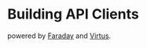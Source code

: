 # Building API Clients

powered by [Faraday](https://github.com/lostisland/faraday) and [Virtus](https://github.com/solnic/virtus).
